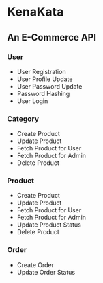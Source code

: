 # KenaKata
## An E-Commerce API
### User
* User Registration
* User Profile Update
* User Password Update
* Password Hashing
* User Login

### Category
* Create Product
* Update Product
* Fetch Product for User
* Fetch Product for Admin
* Delete Product

### Product
* Create Product
* Update Product
* Fetch Product for User
* Fetch Product for Admin
* Update Product Status
* Delete Product

### Order
* Create Order
* Update Order Status
